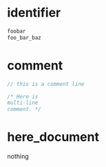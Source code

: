 # identifier
```cpp
foobar
foo_bar_baz
```

# comment
```cpp
// this is a comment line

/* Here is
multi-line
comment. */
```

# here_document
nothing
